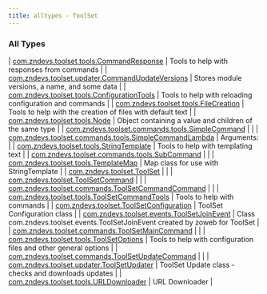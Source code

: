 ```yaml
---
title: alltypes - ToolSet
---
```


### All Types

| [com.zndevs.toolset.tools.CommandResponse](../com.zndevs.toolset.tools/-command-response/index.html) | Tools to help with responses from commands |
| [com.zndevs.toolset.updater.CommandUpdateVersions](../com.zndevs.toolset.updater/-command-update-versions/index.html) | Stores module versions, a name, and some data |
| [com.zndevs.toolset.tools.ConfigurationTools](../com.zndevs.toolset.tools/-configuration-tools/index.html) | Tools to help with reloading configuration and commands |
| [com.zndevs.toolset.tools.FileCreation](../com.zndevs.toolset.tools/-file-creation/index.html) | Tools to help with the creation of files with default text |
| [com.zndevs.toolset.tools.Node](../com.zndevs.toolset.tools/-node/index.html) | Object containing a value and children of the same type |
| [com.zndevs.toolset.commands.tools.SimpleCommand](../com.zndevs.toolset.commands.tools/-simple-command/index.html) |  |
| [com.zndevs.toolset.commands.tools.SimpleCommandLambda](../com.zndevs.toolset.commands.tools/-simple-command-lambda.html) | Arguments: |
| [com.zndevs.toolset.tools.StringTemplate](../com.zndevs.toolset.tools/-string-template/index.html) | Tools to help with templating text |
| [com.zndevs.toolset.commands.tools.SubCommand](../com.zndevs.toolset.commands.tools/-sub-command/index.html) |  |
| [com.zndevs.toolset.tools.TemplateMap](../com.zndevs.toolset.tools/-template-map/index.html) | Map class for use with StringTemplate |
| [com.zndevs.toolset.ToolSet](../com.zndevs.toolset/-tool-set/index.html) |  |
| [com.zndevs.toolset.ToolSetCommand](../com.zndevs.toolset/-tool-set-command/index.html) |  |
| [com.zndevs.toolset.commands.ToolSetCommandCommand](../com.zndevs.toolset.commands/-tool-set-command-command/index.html) |  |
| [com.zndevs.toolset.tools.ToolSetCommandTools](../com.zndevs.toolset.tools/-tool-set-command-tools/index.html) | Tools to help with commands |
| [com.zndevs.toolset.ToolSetConfiguration](../com.zndevs.toolset/-tool-set-configuration/index.html) | ToolSet Configuration class |
| [com.zndevs.toolset.events.ToolSetJoinEvent](../com.zndevs.toolset.events/-tool-set-join-event/index.html) | Class com.zndevs.toolset.events.ToolSetJoinEvent created by zoweb for ToolSet |
| [com.zndevs.toolset.commands.ToolSetMainCommand](../com.zndevs.toolset.commands/-tool-set-main-command/index.html) |  |
| [com.zndevs.toolset.tools.ToolSetOptions](../com.zndevs.toolset.tools/-tool-set-options/index.html) | Tools to help with configuration files and other general options |
| [com.zndevs.toolset.commands.ToolSetUpdateCommand](../com.zndevs.toolset.commands/-tool-set-update-command/index.html) |  |
| [com.zndevs.toolset.updater.ToolSetUpdater](../com.zndevs.toolset.updater/-tool-set-updater/index.html) | ToolSet Update class - checks and downloads updates |
| [com.zndevs.toolset.tools.URLDownloader](../com.zndevs.toolset.tools/-u-r-l-downloader/index.html) | URL Downloader |

